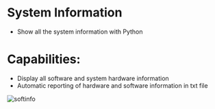 # System Information
* Show all the system information with Python

# Capabilities:
- Display all software and system hardware information
- Automatic reporting of hardware and software information in txt file

![softinfo](https://user-images.githubusercontent.com/53658372/172551509-2ec2afd0-ef2c-443c-aebe-489afb80ecde.png)
